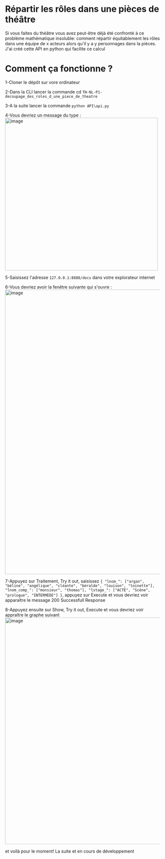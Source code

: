 # Répartir les rôles dans une pièces de théâtre
Si vous faites du théâtre vous avez peut-être déjà été confronté à ce problème mathématique insoluble: comment répartir équitablement les rôles dans une équipe de x acteurs alors qu'il y a y personnages dans la pièces.
J'ai créé cette API en python qui facilite ce calcul

# Comment ça fonctionne ?
1-Cloner le dépôt sur vore ordinateur

2-Dans la CLI lancer la commande cd `TH-NL-P1-decoupage_des_roles_d_une_piece_de_theatre`

3-A la suite lancer la commande `python API\api.py`

4-Vous devriez un message du type :
<img width="497" alt="image" src="https://github.com/Antoine1608/TH-NL-P1-decoupage_des_roles_d_une_piece_de_theatre/assets/75375490/9fa6e241-99c3-45ef-a43c-562752bd8b58"> 

5-Saisissez l'adresse `127.0.0.1:8888/docs` dans votre explorateur internet

6-Vous devriez avoir la fenêtre suivante qui s'ouvre : 
<img width="926" alt="image" src="https://github.com/Antoine1608/TH-NL-P1-decoupage_des_roles_d_une_piece_de_theatre/assets/75375490/6b08a4c5-4cc2-4720-8b64-6ead202ac2d8">

7-Appuyez sur 
  Traitement, 
  Try it out, 
  saisissez `{
  "lnom_": ["argan", "béline", "angélique", "cléante", "béralde", "louison", "toinette"],
  "lnom_comp_": ["monsieur", "thomas"],
  "lstage_": ["ACTE", "Scène", "prologue", "INTERMÈDE"]
}`, 
  appuyez sur Execute
et vous devriez voir apparaître le message 200 Successfull Response

8-Appuyez ensuite sur 
  Show,
  Try it out,
  Execute
et vous devriez voir appraître le graphe suivant
<img width="738" alt="image" src="https://github.com/Antoine1608/TH-NL-P1-decoupage_des_roles_d_une_piece_de_theatre/assets/75375490/23988653-0366-4941-b4cf-7185951e83ad">

et voilà pour le moment! La suite et en cours de développement




